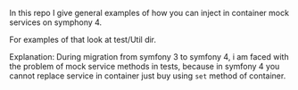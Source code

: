 In this repo I give general examples of how you can inject in container mock services on symphony 4.

For examples of that look at test/Util dir.

Explanation:
    During migration from symfony 3 to symfony 4,
    i am faced with the problem of mock service methods in tests,
    because in symfony 4 you cannot replace service in container 
    just buy using `set` method of container.
